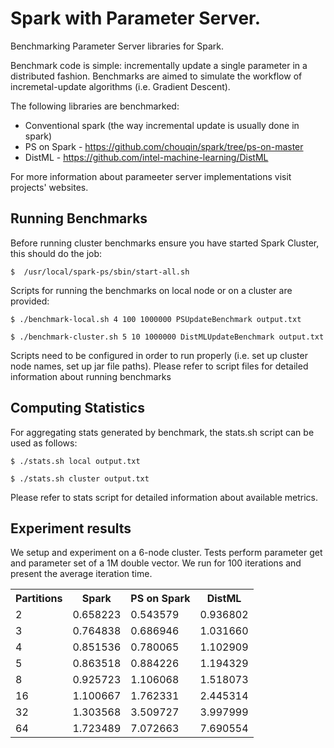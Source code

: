 # Spark with Parameter Server.
Benchmarking Parameter Server libraries for Spark. 

Benchmark code is simple: incrementally update a single parameter in a distributed fashion. Benchmarks are aimed to simulate the workflow of incremetal-update algorithms (i.e. Gradient Descent).

The following libraries are benchmarked:

* Conventional spark (the way incremental update is usually done in spark)
* PS on Spark - https://github.com/chouqin/spark/tree/ps-on-master
* DistML - https://github.com/intel-machine-learning/DistML

For more information about parameeter server implementations visit projects' websites.

## Running Benchmarks

Before running cluster benchmarks ensure you have started Spark Cluster, this should do the job:

	$  /usr/local/spark-ps/sbin/start-all.sh

Scripts for running the benchmarks on local node or on a cluster are provided:

	$ ./benchmark-local.sh 4 100 1000000 PSUpdateBenchmark output.txt

	$ ./benchmark-cluster.sh 5 10 1000000 DistMLUpdateBenchmark output.txt

Scripts need to be configured in order to run properly (i.e. set up cluster node names, set up jar file paths). Please refer to script files for detailed information about running benchmarks

## Computing Statistics

For aggregating stats generated by benchmark, the stats.sh script can be used as follows:

	$ ./stats.sh local output.txt

	$ ./stats.sh cluster output.txt

Please refer to stats script for detailed information about available metrics.

## Experiment results

We setup and experiment on a 6-node cluster. Tests perform parameter get and parameter set of a 1M double vector. We run for 100 iterations and present the average iteration time.

<table>
    <tr>
        <th>Partitions</th>
        <th>Spark</th>
        <th>PS on Spark</th>
        <th>DistML</th>
    </tr>
    <tr>
        <td>2</td>
        <td>0.658223</td>
        <td>0.543579</td>
        <td>0.936802</td>
    </tr>
    <tr>
        <td>3</td>
        <td>0.764838</td>
        <td>0.686946</td>
        <td>1.031660</td>
    </tr>
    <tr>
        <td>4</td>
        <td>0.851536</td>
        <td>0.780065</td>
        <td>1.102909</td>
    </tr>
    <tr>
        <td>5</td>
        <td>0.863518</td>
        <td>0.884226</td>
        <td>1.194329</td>
    </tr>
    <tr>
        <td>8</td>
        <td>0.925723</td>
        <td>1.106068</td>
        <td>1.518073</td>
    </tr>
    <tr>
        <td>16</td>
        <td>1.100667</td>
        <td>1.762331</td>
        <td>2.445314</td>
    </tr>
    <tr>
        <td>32</td>
        <td>1.303568</td>
        <td>3.509727</td>
        <td>3.997999</td>
    </tr>
    <tr>
        <td>64</td>
        <td>1.723489</td>
        <td>7.072663</td>
        <td>7.690554</td>
    </tr>
</table>